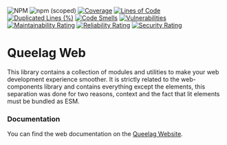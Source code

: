 ![NPM](https://img.shields.io/npm/l/@queelag/web)
![npm (scoped)](https://img.shields.io/npm/v/@queelag/web)
[![Coverage](https://sonarcloud.io/api/project_badges/measure?project=queelag_web&metric=coverage)](https://sonarcloud.io/summary/new_code?id=queelag_web)
[![Lines of Code](https://sonarcloud.io/api/project_badges/measure?project=queelag_web&metric=ncloc)](https://sonarcloud.io/summary/new_code?id=queelag_web)
[![Duplicated Lines (%)](https://sonarcloud.io/api/project_badges/measure?project=queelag_web&metric=duplicated_lines_density)](https://sonarcloud.io/summary/new_code?id=queelag_web)
[![Code Smells](https://sonarcloud.io/api/project_badges/measure?project=queelag_web&metric=code_smells)](https://sonarcloud.io/summary/new_code?id=queelag_web)
[![Vulnerabilities](https://sonarcloud.io/api/project_badges/measure?project=queelag_web&metric=vulnerabilities)](https://sonarcloud.io/summary/new_code?id=queelag_web)
[![Maintainability Rating](https://sonarcloud.io/api/project_badges/measure?project=queelag_web&metric=sqale_rating)](https://sonarcloud.io/summary/new_code?id=queelag_web)
[![Reliability Rating](https://sonarcloud.io/api/project_badges/measure?project=queelag_web&metric=reliability_rating)](https://sonarcloud.io/summary/new_code?id=queelag_web)
[![Security Rating](https://sonarcloud.io/api/project_badges/measure?project=queelag_web&metric=security_rating)](https://sonarcloud.io/summary/new_code?id=queelag_web)

# Queelag Web

This library contains a collection of modules and utilities to make your web development experience smoother.
It is strictly related to the web-components library and contains everything except the elements, this separation was done for two reasons, context and the fact that lit elements must be bundled as ESM.

### Documentation

You can find the web documentation on the [Queelag Website](https://queelag.dariosechi.it).
